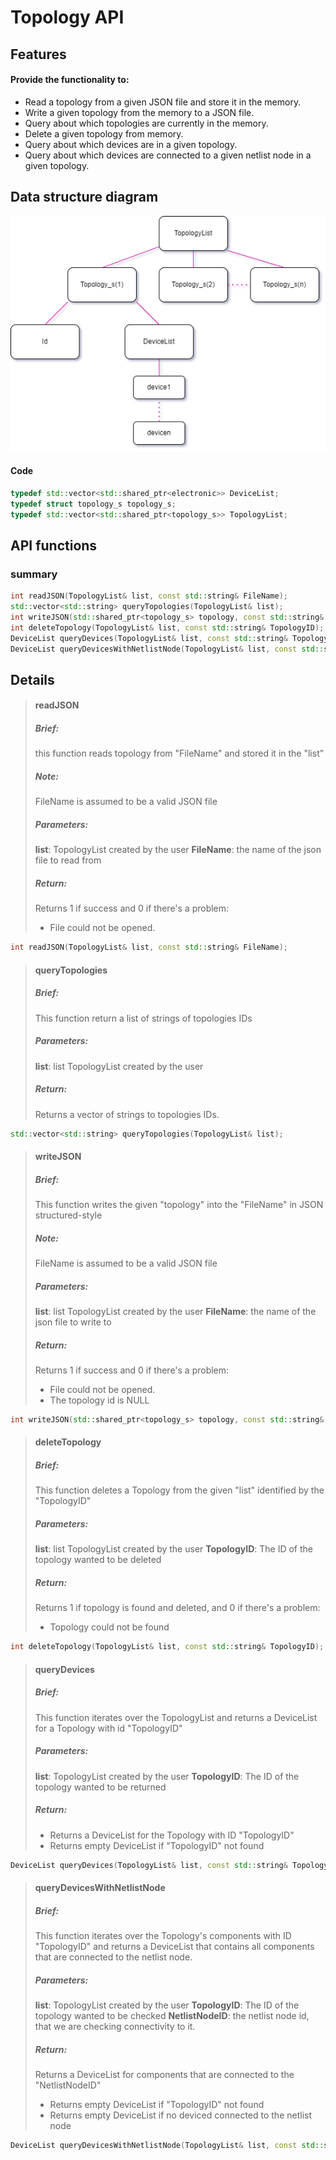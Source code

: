 # Topology API
## Features
#### Provide the functionality to:
- Read a topology from a given JSON file and store it in the memory.
- Write a given topology from the memory to a JSON file.
- Query about which topologies are currently in the memory.
- Delete a given topology from memory.
- Query about which devices are in a given topology.
- Query about which devices are connected to a given netlist node in a given topology.

## Data structure diagram
![Data structure diagram](diagrams/datastructureDiagram.png)
#### Code
```c++
typedef std::vector<std::shared_ptr<electronic>> DeviceList;
typedef struct topology_s topology_s;
typedef std::vector<std::shared_ptr<topology_s>> TopologyList;
```

## API functions
### summary
```c++
int readJSON(TopologyList& list, const std::string& FileName);
std::vector<std::string> queryTopologies(TopologyList& list);
int writeJSON(std::shared_ptr<topology_s> topology, const std::string& FileName);
int deleteTopology(TopologyList& list, const std::string& TopologyID);
DeviceList queryDevices(TopologyList& list, const std::string& TopologyID);
DeviceList queryDevicesWithNetlistNode(TopologyList& list, const std::string& TopologyID, const std::string& NetlistNodeID);
```
## Details

> #### readJSON
> ##### Brief:
> this function reads topology from "FileName" and stored it in the "list"
> ##### Note:
>FileName is assumed to be a valid JSON file
> ##### Parameters:
> **list**: TopologyList created by the user
>**FileName**: the name of the json file to read from
>##### Return:
>Returns 1 if success and 0 if there's a problem:
>-  File could not be opened.
```c++
int readJSON(TopologyList& list, const std::string& FileName);
```

> #### queryTopologies
> ##### Brief:
> This function return a list of strings of topologies IDs
> ##### Parameters:
>**list**: list TopologyList created by the user
>##### Return:
>Returns a vector of strings to topologies IDs.
```c++
std::vector<std::string> queryTopologies(TopologyList& list);
```

>#### writeJSON
>##### Brief:
> This function writes the given "topology" into the "FileName" in JSON structured-style
>##### Note:
>FileName is assumed to be a valid JSON file
>##### Parameters:
>**list**: list TopologyList created by the user
>**FileName**: the name of the json file to write to
>##### Return:  
>Returns 1 if success and 0 if there's a problem:
>- File could not be opened.
>- The topology id is NULL
```c++
int writeJSON(std::shared_ptr<topology_s> topology, const std::string& FileName);
```

>#### deleteTopology
>##### Brief:
> This function deletes a Topology from the given "list" identified by the "TopologyID"
>##### Parameters:
>**list**: list TopologyList created by the user
>**TopologyID**: The ID of the topology wanted to be deleted
>##### Return:
>Returns 1 if topology is found and deleted, and 0 if there's a problem:
>- Topology could not be found
```c++
int deleteTopology(TopologyList& list, const std::string& TopologyID);
```

>#### queryDevices
>##### Brief:
> This function iterates over the TopologyList and returns a DeviceList for a Topology with id "TopologyID"
>##### Parameters:
>**list**: TopologyList created by the user
>**TopologyID**: The ID of the topology wanted to be returned
>##### Return:
>- Returns a DeviceList for the Topology with ID "TopologyID"
>- Returns empty DeviceList if "TopologyID" not found
```c++
DeviceList queryDevices(TopologyList& list, const std::string& TopologyID);
```


>#### queryDevicesWithNetlistNode
>##### Brief:
> This function iterates over the Topology's components with ID "TopologyID" and returns a DeviceList that contains all components that are connected to the netlist node.
>##### Parameters:
>**list**: TopologyList created by the user
>**TopologyID**: The ID of the topology wanted to be checked
>**NetlistNodeID**: the netlist node id, that we are checking connectivity to it.
>##### Return:
> Returns a DeviceList for components that are connected to the "NetlistNodeID"
>- Returns empty DeviceList if "TopologyID" not found
>- Returns empty DeviceList if no deviced connected to the netlist node
```c++
DeviceList queryDevicesWithNetlistNode(TopologyList& list, const std::string& TopologyID, const std::string& NetlistNodeID);
```



